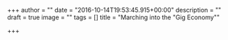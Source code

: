 +++
author = ""
date = "2016-10-14T19:53:45.915+00:00"
description = ""
draft = true
image = ""
tags = []
title = "Marching into the \"Gig Economy\""

+++
